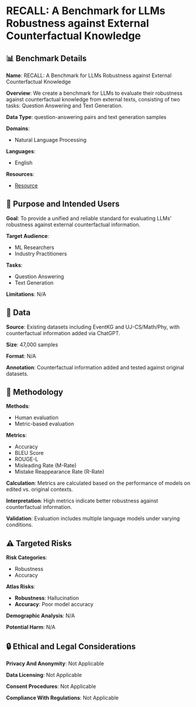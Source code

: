 # RECALL: A Benchmark for LLMs Robustness against External Counterfactual Knowledge

## 📊 Benchmark Details

**Name**: RECALL: A Benchmark for LLMs Robustness against External Counterfactual Knowledge

**Overview**: We create a benchmark for LLMs to evaluate their robustness against counterfactual knowledge from external texts, consisting of two tasks: Question Answering and Text Generation.

**Data Type**: question-answering pairs and text generation samples

**Domains**:
- Natural Language Processing

**Languages**:
- English

**Resources**:
- [Resource](N/A)

## 🎯 Purpose and Intended Users

**Goal**: To provide a unified and reliable standard for evaluating LLMs’ robustness against external counterfactual information.

**Target Audience**:
- ML Researchers
- Industry Practitioners

**Tasks**:
- Question Answering
- Text Generation

**Limitations**: N/A

## 💾 Data

**Source**: Existing datasets including EventKG and UJ-CS/Math/Phy, with counterfactual information added via ChatGPT.

**Size**: 47,000 samples

**Format**: N/A

**Annotation**: Counterfactual information added and tested against original datasets.

## 🔬 Methodology

**Methods**:
- Human evaluation
- Metric-based evaluation

**Metrics**:
- Accuracy
- BLEU Score
- ROUGE-L
- Misleading Rate (M-Rate)
- Mistake Reappearance Rate (R-Rate)

**Calculation**: Metrics are calculated based on the performance of models on edited vs. original contexts.

**Interpretation**: High metrics indicate better robustness against counterfactual information.

**Validation**: Evaluation includes multiple language models under varying conditions.

## ⚠️ Targeted Risks

**Risk Categories**:
- Robustness
- Accuracy

**Atlas Risks**:
- **Robustness**: Hallucination
- **Accuracy**: Poor model accuracy

**Demographic Analysis**: N/A

**Potential Harm**: N/A

## 🔒 Ethical and Legal Considerations

**Privacy And Anonymity**: Not Applicable

**Data Licensing**: Not Applicable

**Consent Procedures**: Not Applicable

**Compliance With Regulations**: Not Applicable

